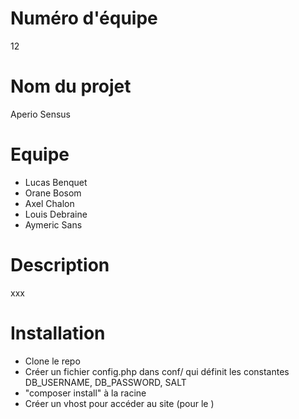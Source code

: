 # Numéro d'équipe
12

# Nom du projet
Aperio Sensus

# Equipe
- Lucas Benquet
- Orane Bosom
- Axel Chalon
- Louis Debraine
- Aymeric Sans

# Description
xxx

# Installation
- Clone le repo
- Créer un fichier config.php dans conf/ qui définit les constantes DB_USERNAME, DB_PASSWORD, SALT
- "composer install" à la racine
- Créer un vhost pour accéder au site (pour le <base href>)

